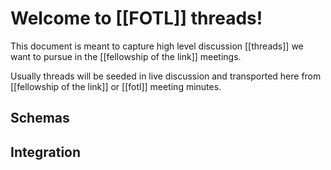 # Welcome to [[FOTL]] threads!

This document is meant to capture high level discussion [[threads]] we want to pursue in the [[fellowship of the link]] meetings.

Usually threads will be seeded in live discussion and transported here from [[fellowship of the link]] or [[fotl]] meeting minutes.

## Schemas

## Integration